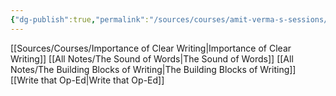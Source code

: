 ```yaml
---
{"dg-publish":true,"permalink":"/sources/courses/amit-verma-s-sessions/"}
---
```


[[Sources/Courses/Importance of Clear Writing\|Importance of Clear Writing]]
[[All Notes/The Sound of Words\|The Sound of Words]]
[[All Notes/The Building Blocks of Writing\|The Building Blocks of Writing]]
[[Write that Op-Ed\|Write that Op-Ed]]
